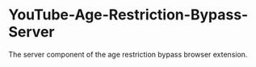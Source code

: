 # YouTube-Age-Restriction-Bypass-Server
The server component of the age restriction bypass browser extension.

